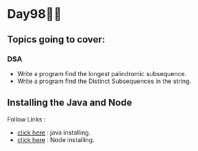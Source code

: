 # Day98🧑‍💻
## Topics going to cover: 
### DSA
- Write a program find the longest palindromic subsequence.
- Write a program find the Distinct Subsequences in the string.

## Installing the Java and Node 
Follow Links : 
- [click here](https://www.java.com/en/download/help/download_options.html) : java installing.
- [click here](https://nodejs.org/en/download) : Node installing.